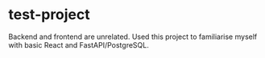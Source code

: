 # test-project
Backend and frontend are unrelated. Used this project to familiarise myself with basic React and FastAPI/PostgreSQL.
